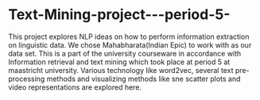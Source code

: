 # Text-Mining-project---period-5-

This project explores NLP ideas on how to perform information extraction on linguistic data. We chose Mahabharata(Indian Epic) to work with as our data set. This is a part of the university courseware in accordance with Information retrieval and text mining which took place at period 5 at maastricht university. Various technology like word2vec, several text pre-processing methods and visualizing methods like sne scatter plots and video representations are explored here. 
